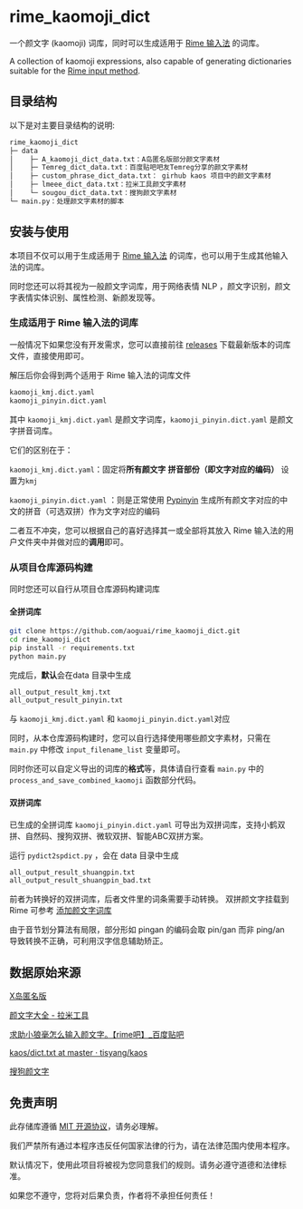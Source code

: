 # rime_kaomoji_dict

一个颜文字 (kaomoji) 词库，同时可以生成适用于 [Rime 输入法](https://rime.im/) 的词库。

A collection of kaomoji expressions, also capable of generating dictionaries suitable for the [Rime input method](https://rime.im/).

## 目录结构

以下是对主要目录结构的说明:

```html
rime_kaomoji_dict
├─ data
│    ├─ A_kaomoji_dict_data.txt：A岛匿名版部分颜文字素材
│    ├─ Temreg_dict_data.txt：百度贴吧吧友Temreg分享的颜文字素材
│    ├─ custom_phrase_dict_data.txt： girhub kaos 项目中的颜文字素材
│    ├─ lmeee_dict_data.txt：拉米工具颜文字素材
│    └─ sougou_dict_data.txt：搜狗颜文字素材
└─ main.py：处理颜文字素材的脚本
```
## 安装与使用
本项目不仅可以用于生成适用于 [Rime 输入法](https://rime.im/) 的词库，也可以用于生成其他输入法的词库。

同时您还可以将其视为一般颜文字词库，用于网络表情 NLP ，颜文字识别，颜文字表情实体识别、属性检测、新颜发现等。

### 生成适用于 Rime 输入法的词库

一般情况下如果您没有开发需求，您可以直接前往  [releases](https://github.com/aoguai/rime_kaomoji_dict/releases) 下载最新版本的词库文件，直接使用即可。

解压后你会得到两个适用于 Rime 输入法的词库文件
```html
kaomoji_kmj.dict.yaml
kaomoji_pinyin.dict.yaml
```
其中 `kaomoji_kmj.dict.yaml` 是颜文字词库，`kaomoji_pinyin.dict.yaml` 是颜文字拼音词库。

它们的区别在于：

`kaomoji_kmj.dict.yaml`：固定将**所有颜文字** **拼音部份（即文字对应的编码）** 设置为`kmj`

`kaomoji_pinyin.dict.yaml` ：则是正常使用 [Pypinyin](https://github.com/mozillazg/python-pinyin) 生成所有颜文字对应的中文的拼音（可选双拼）作为文字对应的编码

二者互不冲突，您可以根据自己的喜好选择其一或全部将其放入 Rime 输入法的用户文件夹中并做对应的**调用**即可。

### 从项目仓库源码构建

同时您还可以自行从项目仓库源码构建词库

#### 全拼词库

```bash
git clone https://github.com/aoguai/rime_kaomoji_dict.git
cd rime_kaomoji_dict
pip install -r requirements.txt
python main.py
```
完成后，**默认**会在data 目录中生成
```html
all_output_result_kmj.txt
all_output_result_pinyin.txt
```
与 `kaomoji_kmj.dict.yaml` 和 `kaomoji_pinyin.dict.yaml`对应

同时，从本仓库源码构建时，您可以自行选择使用哪些颜文字素材，只需在 `main.py` 中修改 `input_filename_list` 变量即可。

同时你还可以自定义导出的词库的**格式**等，具体请自行查看 `main.py` 中的 `process_and_save_combined_kaomoji` 函数部分代码。

#### 双拼词库  

已生成的全拼词库 `kaomoji_pinyin.dict.yaml` 可导出为双拼词库，支持小鹤双拼、自然码、搜狗双拼、微软双拼、智能ABC双拼方案。

运行 `pydict2spdict.py` ，会在 data 目录中生成 

```html
all_output_result_shuangpin.txt
all_output_result_shuangpin_bad.txt
```
前者为转换好的双拼词库，后者文件里的词条需要手动转换。 双拼颜文字挂载到 Rime 可参考 [添加颜文字词库](https://github.com/iDvel/rime-ice/pull/463)

由于音节划分算法有局限，部分形如 pingan 的编码会取 pin/gan 而非 ping/an 导致转换不正确，可利用汉字信息辅助矫正。

## 数据原始来源

[X岛匿名版](https://www.nmbxd1.com/Forum)

[颜文字大全 - 拉米工具](https://tool.lmeee.com/yanwenzi)

[求助小狼毫怎么输入颜文字。【rime吧】_百度贴吧](https://tieba.baidu.com/p/2357282768)

[kaos/dict.txt at master · tisyang/kaos](https://github.com/tisyang/kaos/blob/master/dict.txt)

[搜狗颜文字](https://pinyin.sogou.com/dict/ywz/?f=dict_index&ytype=24)

## 免责声明
此存储库遵循 [MIT 开源协议](https://github.com/aoguai/rime_kaomoji_dict/blob/master/LICENSE)，请务必理解。

我们严禁所有通过本程序违反任何国家法律的行为，请在法律范围内使用本程序。

默认情况下，使用此项目将被视为您同意我们的规则。请务必遵守道德和法律标准。

如果您不遵守，您将对后果负责，作者将不承担任何责任！